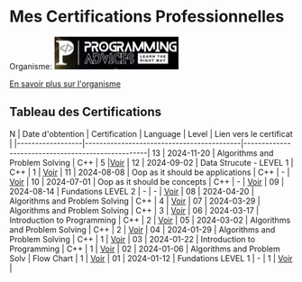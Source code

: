 

# Mes Certifications Professionnelles

Organisme: ![Logo de l'organisme](./src/logo__ProgrammingAdvices.png)

[En savoir plus sur l'organisme](./README.md)

## Tableau des Certifications

 N | Date d'obtention | Certification                             | Language   | Level | Lien vers le certificat      |
   |------------------|-------------------------------------------|---------------------------------------------------|
13 | 2024-11-20       | Algorithms and Problem Solving            | C++        | 5     |[Voir](lien_vers_certificat)  |
12 | 2024-09-02       | Data Strucute  - LEVEL 1                  | C++        | 1     | [Voir](lien_vers_certificat) |
11 | 2024-08-08       | Oop as it should be applications          | C++        | -     | [Voir](lien_vers_certificat) |
10 | 2024-07-01       | Oop as it should be concepts              | C++        | -     | [Voir](lien_vers_certificat) |
09 | 2024-08-14       | Fundations LEVEL 2                        | -          | -     | [Voir](lien_vers_certificat) |
08 | 2024-04-20       | Algorithms and Problem Solving            | C++        | 4     | [Voir](lien_vers_certificat) |
07 | 2024-03-29       | Algorithms and Problem Solving            | C++        | 3     | [Voir](lien_vers_certificat) |
06 | 2024-03-17       | Introduction to Programming               | C++        | 2     | [Voir](lien_vers_certificat) |
05 | 2024-03-02       | Algorithms and Problem Solving            | C++        | 2     | [Voir](lien_vers_certificat) |
04 | 2024-01-29       | Algorithms and Problem Solving            | C++        | 1     | [Voir](lien_vers_certificat) |
03 | 2024-01-22       | Introduction to Programming               | C++        | 1     | [Voir](lien_vers_certificat) |
02 | 2024-01-06       | Algorithms and Problem Solv               | Flow Chart | 1     | [Voir](lien_vers_certificat) |
01 | 2024-01-12       | Fundations LEVEL 1                        | -          | 1     | [Voir](lien_vers_certificat) |

